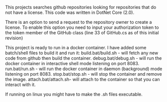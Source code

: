 This projects searches github repositories looking for repositories that do not have a license.
This code was written in DotNet Core (2.0).

There is an option to send a request to the repository owner to create a license.
To enable this option you need to input your authorization token to the token member of the GitHub class
(line 33 of GitHub.cs as of this initial revision)

This project is ready to run in a docker container. I have added some batch/shell files to build it and run it:
build.bat/build.sh  - will fetch any new code from github then build the container.
debug.bat/debug.sh  - will run the docker container in interactive shell mode listening on port 8083.
run.bat/run.sh      - will run the docker container in daemon (background) mode listening on port 8083.
stop.bat/stop.sh    - will stop the container and remove the image.
attach.bat/attach.sh- will attach to the container so that you can interact with it.

If running on linux you might have to make the .sh files executable.
